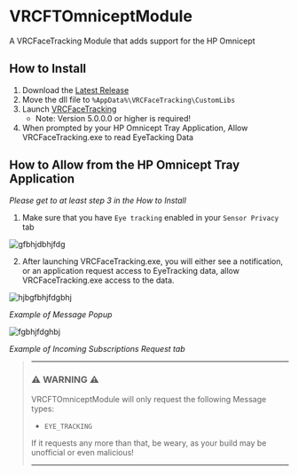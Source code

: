 # VRCFTOmniceptModule
A VRCFaceTracking Module that adds support for the HP Omnicept


## How to Install

1) Download the [Latest Release](https://github.com/200Tigersbloxed/VRCFTOmniceptModule/releases/latest/download/VRCFTOmniceptModule.dll)
2) Move the dll file to `%AppData%\VRCFaceTracking\CustomLibs`
3) Launch [VRCFaceTracking](https://github.com/benaclejames/VRCFaceTracking/releases/latest/download/VRCFaceTracking_x64.appinstaller)
    + Note: Version 5.0.0.0 or higher is required!
4) When prompted by your HP Omnicept Tray Application, Allow VRCFaceTracking.exe to read EyeTacking Data

## How to Allow from the HP Omnicept Tray Application

*Please get to at least step 3 in the How to Install*

1) Make sure that you have `Eye tracking` enabled in your `Sensor Privacy` tab

![gfbhjdbhjfdg](https://user-images.githubusercontent.com/45884377/166843299-26f9ca52-d47c-47c0-97a3-9393752a7fd7.PNG)

2) After launching VRCFaceTracking.exe, you will either see a notification, or an application request access to EyeTracking data, allow VRCFaceTracking.exe access to the data.

![hjbgfbhjfdgbhj](https://user-images.githubusercontent.com/45884377/166843378-75017d66-18cf-4bb7-891f-c5fcccc0f860.PNG)

*Example of Message Popup*

![fgbhjfdghbj](https://user-images.githubusercontent.com/45884377/166843819-6e03ae5b-bba5-4ba9-a294-268b983b4101.jpg)

*Example of Incoming Subscriptions Request tab*

> ___
> ### ⚠️ WARNING ⚠️
> VRCFTOmniceptModule will only request the following Message types:
> 
> + `EYE_TRACKING`
> 
> If it requests any more than that, be weary, as your build may be unofficial or even malicious!
> ___
